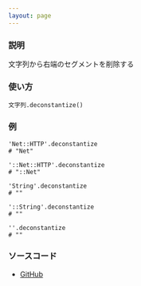 ```yaml
---
layout: page
---
```

### 説明
文字列から右端のセグメントを削除する

### 使い方
    文字列.deconstantize()

### 例
    'Net::HTTP'.deconstantize
    # "Net"

    '::Net::HTTP'.deconstantize
    # "::Net"

    'String'.deconstantize
    # ""

    '::String'.deconstantize
    # ""

    ''.deconstantize
    # ""

### ソースコード
* [GitHub](https://github.com/rails/rails/blob/f33d52c95217212cbacc8d5e44b5a8e3cdc6f5b3/activesupport/lib/active_support/core_ext/string/inflections.rb#L159)